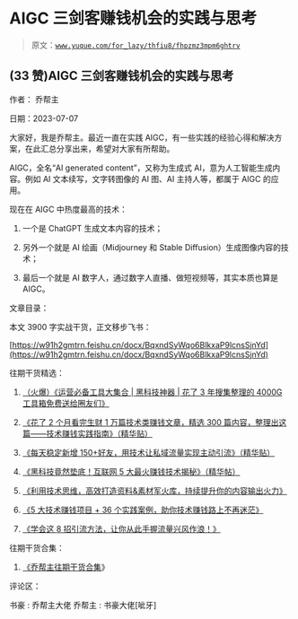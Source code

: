 # AIGC 三剑客赚钱机会的实践与思考

> 原文：[`www.yuque.com/for_lazy/thfiu8/fhpzmz3mpm6ghtrv`](https://www.yuque.com/for_lazy/thfiu8/fhpzmz3mpm6ghtrv)



## (33 赞)AIGC 三剑客赚钱机会的实践与思考 

作者： 乔帮主 

日期：2023-07-07 

大家好，我是乔帮主。最近一直在实践 AIGC，有一些实践的经验心得和解决方案，在此汇总分享出来，希望对大家有所帮助。 

AIGC，全名“AI generated content”，又称为生成式 AI，意为人工智能生成内容。例如 AI 文本续写，文字转图像的 AI 图、AI 主持人等，都属于 AIGC 的应用。 

现在在 AIGC 中热度最高的技术： 

1.  一个是 ChatGPT 生成文本内容的技术； 

2.  另外一个就是 AI 绘画（Midjourney 和 Stable Diffusion）生成图像内容的技术； 

3.  最后一个就是 AI 数字人，通过数字人直播、做短视频等，其实本质也算是 AIGC。 

文章目录： <ne-quote id="u639e62e4" data-lake-id="u639e62e4">

本文 3900 字实战干货，正文移步飞书： 

[https://w91h2gmtrn.feishu.cn/docx/BqxndSyWqo6BlkxaP9lcnsSjnYd](https://w91h2gmtrn.feishu.cn/docx/BqxndSyWqo6BlkxaP9lcnsSjnYd) 

往期干货精选： 

1.  [（火爆）《运营必备工具大集合 | 黑科技神器 | 花了 3 年搜集整理的 4000G 工具箱免费送给圈友们》](https://wx.zsxq.com/dweb2/index/topic_detail/181422482248122) 

2.  [《花了 2 个月看完生财 1 万篇技术类赚钱文章，精选 300 篇内容，整理出这篇——技术赚钱实践指南》（精华贴）](https://t.zsxq.com/0eyIP8XKk) 

3.  [《每天稳定新增 150+好友，用技术让私域流量实现主动引流》（精华贴）](https://wx.zsxq.com/dweb2/index/topic_detail/584158111451544) 

4.  [《黑科技竟然垫底！互联网 5 大最火赚钱技术揭秘》（精华帖）](https://wx.zsxq.com/dweb2/index/topic_detail/584141142218154) 

5.  [《利用技术思维，高效打造资料&素材军火库，持续提升你的内容输出火力》](https://wx.zsxq.com/dweb2/index/topic_detail/181588224554542) 

6.  [《5 大技术赚钱项目 + 36 个实践案例，助你技术赚钱路上不再迷茫》](https://t.zsxq.com/0dIs5CaYH) 

7.  [《学会这 8 招引流方法，让你从此手握流量兴风作浪！》](https://t.zsxq.com/0ePkD8050) 

往期干货合集： 

1.  [《乔帮主往期干货合集](https://t.zsxq.com/0d6SNCcC3)》 

评论区： 

书豪 : 乔帮主大佬 乔帮主 : 书豪大佬[呲牙]</ne-quote>